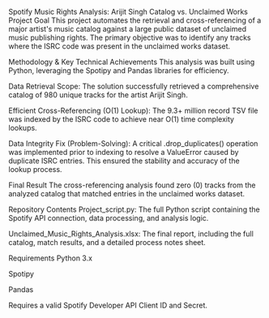 Spotify Music Rights Analysis: Arijit Singh Catalog vs. Unclaimed Works
Project Goal
This project automates the retrieval and cross-referencing of a major artist's music catalog against a large public dataset of unclaimed music publishing rights. The primary objective was to identify any tracks where the ISRC code was present in the unclaimed works dataset.

Methodology & Key Technical Achievements
This analysis was built using Python, leveraging the Spotipy and Pandas libraries for efficiency.

Data Retrieval Scope: The solution successfully retrieved a comprehensive catalog of 980 unique tracks for the artist Arijit Singh.

Efficient Cross-Referencing (O(1) Lookup): The 9.3+ million record TSV file was indexed by the ISRC code to achieve near O(1) time complexity lookups.

Data Integrity Fix (Problem-Solving): A critical .drop_duplicates() operation was implemented prior to indexing to resolve a ValueError caused by duplicate ISRC entries. This ensured the stability and accuracy of the lookup process.

Final Result
The cross-referencing analysis found zero (0) tracks from the analyzed catalog that matched entries in the unclaimed works dataset.

Repository Contents
Project_script.py: The full Python script containing the Spotify API connection, data processing, and analysis logic.

Unclaimed_Music_Rights_Analysis.xlsx: The final report, including the full catalog, match results, and a detailed process notes sheet.

Requirements
Python 3.x

Spotipy

Pandas

Requires a valid Spotify Developer API Client ID and Secret.
